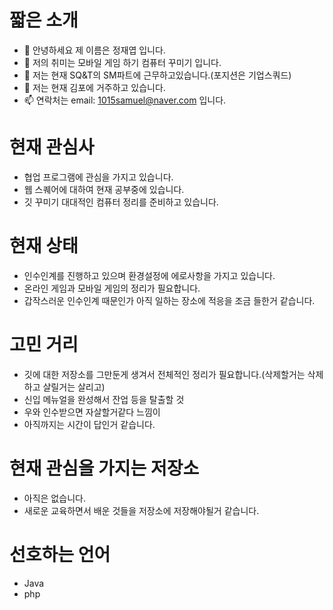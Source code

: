# 짧은 소개
- 👋 안녕하세요 제 이름은 정재엽 입니다.
- 👀 저의 취미는 모바일 게임 하기 컴퓨터 꾸미기 입니다.
- 🌱 저는 현재 SQ&T의 SM파트에 근무하고있습니다.(포지션은 기업스쿼드)
- 💞️ 저는 현재 김포에 거주하고 있습니다.
- 📫 연락처는 email: 1015samuel@naver.com 입니다.

# 현재 관심사
* 협업 프로그램에 관심을 가지고 있습니다.
* 웹 스퀘어에 대하여 현재 공부중에 있습니다.
* 깃 꾸미기 대대적인 컴퓨터 정리를 준비하고 있습니다.

# 현재 상태
* 인수인계를 진행하고 있으며 환경설정에 에로사항을 가지고 있습니다.
* 온라인 게임과 모바일 게임의 정리가 필요합니다.
* 갑작스러운 인수인계 때문인가 아직 일하는 장소에 적응을 조금 들한거 같습니다.

# 고민 거리
* 깃에 대한 저장소를 그만둔게 생겨서 전체적인 정리가 필요합니다.(삭제할거는 삭제하고 살릴거는 살리고)
* 신입 메뉴얼을 완성해서 잔업 등을 탈출할 것
* 우와 인수받으면 자살할거같다 느낌이
* 아직까지는 시간이 답인거 같습니다.

# 현재 관심을 가지는 저장소
* 아직은 없습니다.
* 새로운 교육하면서 배운 것들을 저장소에 저장해야될거 같습니다.

# 선호하는 언어
* Java
* php

<!---
YeopJae-Mon/YeopJae-Mon is a ✨ special ✨ repository because its `README.md` (this file) appears on your GitHub profile.
You can click the Preview link to take a look at your changes.
--->
